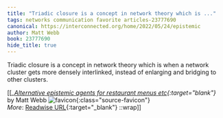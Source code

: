 ```yaml
---
title: "Triadic closure is a concept in network theory which is ..."
tags: networks communication favorite articles-23777690
canonical: https://interconnected.org/home/2022/05/24/epistemic
author: Matt Webb
book: 23777690
hide_title: true
---
```


Triadic closure is a concept in network theory which is when a network cluster gets more densely interlinked, instead of enlarging and bridging to other clusters.


[[<cite>_[Alternative epistemic agents for restaurant menus etc](https://interconnected.org/home/2022/05/24/epistemic){:target="_blank"}_</cite> by Matt Webb ![favicon](https://s2.googleusercontent.com/s2/favicons?domain=interconnected.org){:class="source-favicon"}<br>
_More_: [Readwise URL](https://readwise.io/open/465072858){:target="_blank"}
::wrap]]